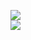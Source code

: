 [![](https://img.shields.io/badge/Made%20With-Github%20Spray-lightgrey.svg?style=for-the-badge&logo=github)](https://github.com/Annihil/github-spray#22067)  
[![](https://i.imgur.com/2DrTn0Z.gif)](https://github.com/Annihil/github-spray)